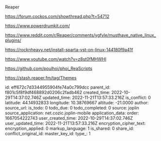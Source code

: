 Reaper

https://forum.cockos.com/showthread.php?t=54712

https://www.powerdrumkit.com/

https://www.reddit.com/r/Reaper/comments/ygfvle/musthave_native_linux_plugins/

https://rocknheavy.net/install-sparta-vst-on-linux-144180f9a41f

https://www.youtube.com/watch?v=z8st0fMHWHI

https://github.com/poulhoi/phoi_ReaScripts

https://stash.reaper.fm/tag/Themes






id: eff672c7d3344955904fe74a0c799dcc
parent_id: f801c5f8f9df468892d0206c2fadb462
created_time: 2022-10-29T14:37:02.746Z
updated_time: 2022-11-21T13:57:33.216Z
is_conflict: 0
latitude: 44.14932833
longitude: 10.38769667
altitude: -21.0000
author: 
source_url: 
is_todo: 0
todo_due: 0
todo_completed: 0
source: joplin
source_application: net.cozic.joplin-mobile
application_data: 
order: 1667054222743
user_created_time: 2022-10-29T14:37:02.746Z
user_updated_time: 2022-11-21T13:57:33.216Z
encryption_cipher_text: 
encryption_applied: 0
markup_language: 1
is_shared: 0
share_id: 
conflict_original_id: 
master_key_id: 
type_: 1